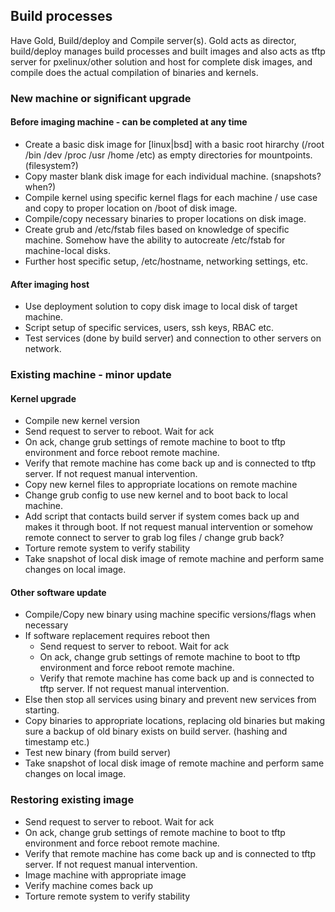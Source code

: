 ## Build processes

Have Gold, Build/deploy and Compile server(s). Gold acts as director,
build/deploy manages build processes and built images and also acts as tftp
server for pxelinux/other solution and host for complete disk images, and
compile does the actual compilation of binaries and kernels.

### New machine or significant upgrade

#### Before imaging machine - can be completed at any time
-   Create a basic disk image for \[linux|bsd\] with a basic root
hirarchy (/root /bin /dev /proc /usr /home /etc) as empty directories for
mountpoints. (filesystem?)
-   Copy master blank disk image for each individual machine. (snapshots? when?)
-   Compile kernel using specific kernel flags for each machine / use case and
copy to proper location on /boot of disk image.
-   Compile/copy necessary binaries to proper locations on disk image.
-   Create grub and /etc/fstab files based on knowledge of specific machine.
Somehow have the ability to autocreate /etc/fstab for machine-local disks.
-   Further host specific setup, /etc/hostname, networking settings, etc.

#### After imaging host
-   Use deployment solution to copy disk image to local disk of target machine.
-   Script setup of specific services, users, ssh keys, RBAC etc.
-   Test services (done by build server) and connection to other servers on
network.

### Existing machine - minor update

#### Kernel upgrade

-   Compile new kernel version
-   Send request to server to reboot. Wait for ack
-   On ack, change grub settings of remote machine to boot to tftp environment
and force reboot remote machine.
-   Verify that remote machine has come back up and is connected to tftp server.
If not request manual intervention.
-   Copy new kernel files to appropriate locations on remote machine
-   Change grub config to use new kernel and to boot back to local machine.
-   Add script that contacts build server if system comes back up and makes it
through boot. If not request manual intervention or somehow remote connect to
server to grab log files / change grub back?
-   Torture remote system to verify stability
-   Take snapshot of local disk image of remote machine and perform same changes
on local image.

#### Other software update

-   Compile/Copy new binary using machine specific versions/flags when necessary
-   If software replacement requires reboot then
    -   Send request to server to reboot. Wait for ack
    -   On ack, change grub settings of remote machine to boot to tftp
    environment and force reboot remote machine.
    -   Verify that remote machine has come back up and is connected to tftp
    server. If not request manual intervention.
-   Else then stop all services using binary and prevent new services from
starting.
-   Copy binaries to appropriate locations, replacing old binaries but making
sure a backup of old binary exists on build server. (hashing and timestamp etc.)
-   Test new binary (from build server)
-   Take snapshot of local disk image of remote machine and perform same changes
on local image.

### Restoring existing image

-   Send request to server to reboot. Wait for ack
-   On ack, change grub settings of remote machine to boot to tftp environment
and force reboot remote machine.
-   Verify that remote machine has come back up and is connected to tftp server.
If not request manual intervention.
-   Image machine with appropriate image
-   Verify machine comes back up
-   Torture remote system to verify stability
